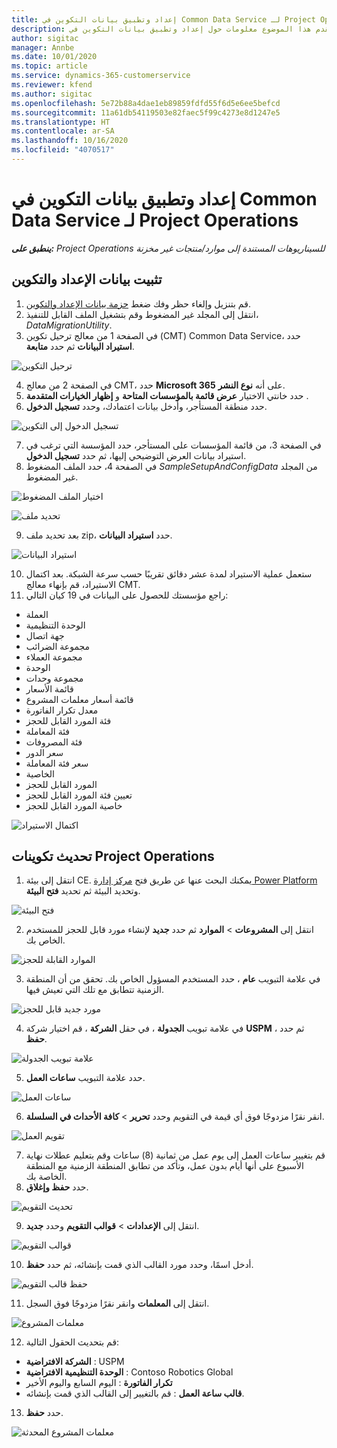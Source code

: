 ```yaml
---
title: إعداد وتطبيق بيانات التكوين في Common Data Service لـ Project Operations
description: يقدم هذا الموضوع معلومات حول إعداد وتطبيق بيانات التكوين في Project Operations.
author: sigitac
manager: Annbe
ms.date: 10/01/2020
ms.topic: article
ms.service: dynamics-365-customerservice
ms.reviewer: kfend
ms.author: sigitac
ms.openlocfilehash: 5e72b88a4dae1eb89859fdfd55f6d5e6ee5befcd
ms.sourcegitcommit: 11a61db54119503e82faec5f99c4273e8d1247e5
ms.translationtype: HT
ms.contentlocale: ar-SA
ms.lasthandoff: 10/16/2020
ms.locfileid: "4070517"
---
```

# <a name="set-up-and-apply-configuration-data-in-the-common-data-service-for-project-operations"></a>إعداد وتطبيق بيانات التكوين في Common Data Service لـ Project Operations

_**ينطبق على:** Project Operations للسيناريوهات المستندة إلى موارد/منتجات غير مخزنة‬_

## <a name="install-setup-and-configuration-data"></a>تثبيت بيانات الإعداد والتكوين

1. قم بتنزيل وإلغاء حظر وفك ضغط [حزمة بيانات الإعداد والتكوين](https://download.microsoft.com/download/1/3/4/1349369c-6209-42b7-b3b4-5be0e67cacd8/ProjOpsSampleSetupData-%20Integrated%20UR1.zip).
2. انتقل إلى المجلد غير المضغوط وقم بتشغيل الملف القابل للتنفيذ، *DataMigrationUtility*.
3. في الصفحة 1 من معالج ترحيل تكوين (CMT) Common Data Service، حدد **استيراد البيانات** ثم حدد **متابعة**.

![ترحيل التكوين](./media/1ConfigurationMigration.png)

4. في الصفحة 2 من معالج CMT، حدد **Microsoft 365** على أنه **نوع النشر**.
5. حدد خانتي الاختيار **عرض قائمة بالمؤسسات المتاحة** و **إظهار الخيارات المتقدمة** ‬.
6. حدد منطقة المستأجر، وأدخل بيانات اعتمادك، وحدد **تسجيل الدخول**.

![تسجيل الدخول إلى التكوين](./media/2ConfigurationSignin.png)

7. في الصفحة 3، من قائمة المؤسسات على المستأجر، حدد المؤسسة التي ترغب في استيراد بيانات العرض التوضيحي إليها، ثم حدد **تسجيل الدخول**.
8. في الصفحة 4، حدد الملف المضغوط *SampleSetupAndConfigData* من المجلد غير المضغوط.

![اختيار الملف المضغوط](./media/3ZipFile.png)

![تحديد ملف](./media/4SelectAFile.png)

9. بعد تحديد ملف zip، حدد **استيراد البيانات**.

![استيراد البيانات](./media/5ImportData.png)

10. ستعمل عملية الاستيراد لمدة عشر دقائق تقريبًا حسب سرعة الشبكة. بعد اكتمال الاستيراد، قم بإنهاء معالج CMT. 
11. راجع مؤسستك للحصول على البيانات في 19 كيان التالي:

  - ‏‏العملة
  - الوحدة التنظيمية
  - جهة اتصال
  - مجموعة الضرائب
  - مجموعة العملاء
  - الوحدة
  - مجموعة وحدات
  - قائمة الأسعار
  - قائمة أسعار معلمات المشروع
  - معدل تكرار الفاتورة
  - فئة المورد القابل للحجز
  - فئة المعاملة
  - فئة المصروفات
  - سعر الدور
  - سعر فئة المعاملة
  - ‏‫الخاصية‬
  - المورد القابل للحجز
  - تعيين فئة المورد القابل للحجز
  - خاصية المورد القابل للحجز

![اكتمال الاستيراد](./media/6CompleteImport.png)

## <a name="update-project-operations-configurations"></a>تحديث تكوينات Project Operations

1. انتقل إلى بيئة CE. يمكنك البحث عنها عن طريق فتح [مركز إدارة Power Platform](https://admin.powerplatform.microsoft.com/environments) وتحديد البيئة ثم تحديد **فتح البيئة**. 

![فتح البيئة](./media/7OpenEnvironment.png)

2. انتقل إلى **المشروعات** > **الموارد** ثم حدد **جديد** لإنشاء مورد قابل للحجز للمستخدم الخاص بك.

![الموارد القابلة للحجز](./media/8BookableResources.png)

3. في علامة التبويب **عام** ، حدد المستخدم المسؤول الخاص بك. تحقق من أن المنطقة الزمنية تتطابق مع تلك التي تعيش فيها. 

![مورد جديد قابل للحجز](./media/9NewBookableResource.png)

4. في علامة تبويب **الجدولة** ، في حقل **الشركة** ، قم اختيار شركة **USPM** ، ثم حدد **حفظ**. 

![علامة تبويب الجدولة](./media/10SchedulingTab.png)

5. حدد علامة التبويب **ساعات العمل**.  

![ساعات العمل](./media/11WorkHours.png)

6. انقر نقرًا مزدوجًا فوق أي قيمة في التقويم وحدد **تحرير** > **كافة الأحداث في السلسلة**. 

![تقويم العمل](./media/12WorkCalendar.png)

7. قم بتغيير ساعات العمل إلى يوم عمل من ثمانية (8) ساعات وقم بتعليم عطلات نهاية الأسبوع على أنها أيام بدون عمل، وتأكد من تطابق المنطقة الزمنية مع المنطقة الخاصة بك. 
8. حدد **حفظ وإغلاق**.

![تحديث التقويم](./media/13UpdateCalendar.png)

9. انتقل إلى **الإعدادات** > **قوالب التقويم** وحدد **جديد**.
 
 ![قوالب التقويم](./media/14CalendarTemplates.png)
 
 10. أدخل اسمًا، وحدد مورد القالب الذي قمت بإنشائه، ثم حدد **حفظ**. 
 
 ![حفظ قالب التقويم](./media/15SaveCalendarTemplate.png)
 
 11. انتقل إلى **المعلمات** وانقر نقرًا مزدوجًا فوق السجل. 
 
 ![معلمات المشروع](./media/16ProjectParameters.png)
 
12. قم بتحديث الحقول التالية:

 - **الشركة الافتراضية** : USPM
 - **الوحدة التنظيمية الافتراضية** : Contoso Robotics Global
 - **تكرار الفاتورة** : اليوم السابع واليوم الأخير
 - **قالب ساعة العمل** : قم بالتغيير إلى القالب الذي قمت بإنشائه.

13. حدد **حفظ**. 

![معلمات المشروع المحدثة](./media/17UpdatedProjectParameters.png)
